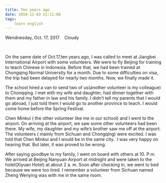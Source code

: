 ```yaml
---
title: Ten years ago
date: 2019-11-03 21:11:00
tags:
    learn english
---
```

Wendnesday, Oct. 17, 2017    Cloudy

 

On the same date of Oct.17,ten years ago, I was called to meet at
Jiangbei International Airport with some volunteers. We were to fly Beijing for
training to teach Chinese in Indonesia. Before that, we had been trained at
Chongqing Normal University for a month. Due to some difficulties on visa, the
trip had been delayed for nearly two months. Now, we finally made it.

The school hired
a van to send two of us(another volunteer is my colleague) to Chonqqing. I met
with my wife and daughter, had dinner together with them and my father in law
and his family. I didn’t tell my parents that I would go abroad, I just told
them I would go to another province to teach. I would come home before the
Spring Festival.

Chen Minkui (
the other volunteer like me in our school) and I went to the airport. On
arriving at the airport, we saw some other volunteers had been there. My wife, my
daughter and my wife’s brother saw me off at the airport. The volunteers (
mainly from Sichuan and Chongqing) were excited. I was told that Chen Minkui
and I would be in the same city.  I was
very happy on hearing that. But later, it was proved to be wrong.

After saying
goodbye to my family, I went on board with others at 10. P.m.  We arrived at Beijing Nanyuan Airport at
midnight and were taken to the hotel(Xiyuan Hotel) at about 2 a. m. Soon after
checking in, we went to bed because we were too tired. I remember a volunteer
from Sichuan named Zheng Wenying was with me in the same room.